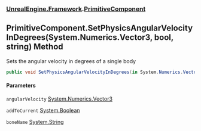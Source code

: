 ### [UnrealEngine.Framework](./UnrealEngine-Framework.md 'UnrealEngine.Framework').[PrimitiveComponent](./UnrealEngine-Framework-PrimitiveComponent.md 'UnrealEngine.Framework.PrimitiveComponent')
## PrimitiveComponent.SetPhysicsAngularVelocityInDegrees(System.Numerics.Vector3, bool, string) Method
Sets the angular velocity in degrees of a single body  
```csharp
public void SetPhysicsAngularVelocityInDegrees(in System.Numerics.Vector3 angularVelocity, bool addToCurrent=false, string boneName=null);
```
#### Parameters
<a name='UnrealEngine-Framework-PrimitiveComponent-SetPhysicsAngularVelocityInDegrees(System-Numerics-Vector3_bool_string)-angularVelocity'></a>
`angularVelocity` [System.Numerics.Vector3](https://docs.microsoft.com/en-us/dotnet/api/System.Numerics.Vector3 'System.Numerics.Vector3')  
  
<a name='UnrealEngine-Framework-PrimitiveComponent-SetPhysicsAngularVelocityInDegrees(System-Numerics-Vector3_bool_string)-addToCurrent'></a>
`addToCurrent` [System.Boolean](https://docs.microsoft.com/en-us/dotnet/api/System.Boolean 'System.Boolean')  
  
<a name='UnrealEngine-Framework-PrimitiveComponent-SetPhysicsAngularVelocityInDegrees(System-Numerics-Vector3_bool_string)-boneName'></a>
`boneName` [System.String](https://docs.microsoft.com/en-us/dotnet/api/System.String 'System.String')  
  
